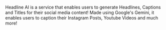 Headline AI is a service that enables users to generate Headlines, Captions and Titles for their social media content! Made using Google's Gemini, it enables users to caption their Instagram Posts, Youtube Videos and much more!
